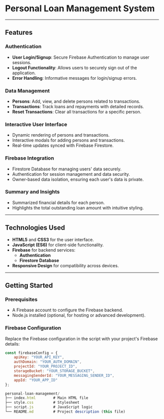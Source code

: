 # Personal Loan Management System

---

## Features

### Authentication
- **User Login/Signup**: Secure Firebase Authentication to manage user sessions.
- **Logout Functionality**: Allows users to securely sign out of the application.
- **Error Handling**: Informative messages for login/signup errors.

### Data Management
- **Persons**: Add, view, and delete persons related to transactions.
- **Transactions**: Track loans and repayments with detailed records.
- **Reset Transactions**: Clear all transactions for a specific person.

### Interactive User Interface
- Dynamic rendering of persons and transactions.
- Interactive modals for adding persons and transactions.
- Real-time updates synced with Firebase Firestore.

### Firebase Integration
- Firestore Database for managing users' data securely.
- Authentication for session management and data security.
- Owner-based data isolation, ensuring each user's data is private.

### Summary and Insights
- Summarized financial details for each person.
- Highlights the total outstanding loan amount with intuitive styling.

---

## Technologies Used

- **HTML5** and **CSS3** for the user interface.
- **JavaScript (ES6)** for client-side functionality.
- **Firebase** for backend services:
  - **Authentication**
  - **Firestore Database**
- **Responsive Design** for compatibility across devices.

---

## Getting Started

### Prerequisites
- A Firebase account to configure the Firebase backend.
- Node.js installed (optional, for hosting or advanced development).

### Firebase Configuration
Replace the Firebase configuration in the script with your project's Firebase details:
```javascript
const firebaseConfig = {
    apiKey: "YOUR_API_KEY",
    authDomain: "YOUR_AUTH_DOMAIN",
    projectId: "YOUR_PROJECT_ID",
    storageBucket: "YOUR_STORAGE_BUCKET",
    messagingSenderId: "YOUR_MESSAGING_SENDER_ID",
    appId: "YOUR_APP_ID"
};

personal-loan-management/
├── index.html        # Main HTML file
├── style.css         # Stylesheet
├── script.js         # JavaScript logic
└── README.md         # Project description (this file)

